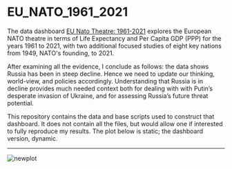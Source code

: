 # EU_NATO_1961_2021

The data dashboard [EU Nato Theatre: 1961-2021](https://rpubs.com/Thom_JH/EU_NATO_1961_2021) explores the European NATO theatre in terms of Life Expectancy and Per Capita GDP (PPP) for the years 1961 to 2021, with two additional focused studies of eight key nations from 1949, NATO's founding, to 2021. 

After examining all the evidence, I conclude as follows: the data shows Russia has been in steep decline. Hence we need to update our thinking, world-view, and policies accordingly. Understanding that Russia is in decline provides much needed context both for dealing with with Putin’s desperate invasion of Ukraine, and for assessing Russia’s future threat potential.

This repository contains the data and base scripts used to construct that dashboard. It does not contain all the files, but would allow one if interested to fully reproduce my results. The plot below is static; the dashboard version, dynamic.

<hr />

![newplot](https://user-images.githubusercontent.com/12042357/157183192-b1b11bf5-8b11-4616-b40b-c32711b00887.png)

